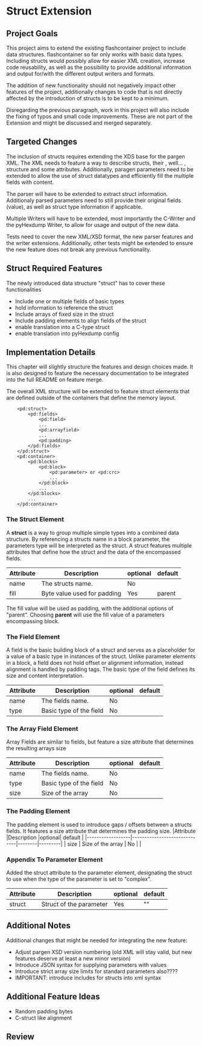 # Struct Extension

## Project Goals

This project aims to extend the existing flashcontainer project to include data structures. flashcontainer so far only works with
basic data types.
Including structs would possibly allow for easier XML creation, increase code reusability, as well as the possibility to provide
additional information and output for/with the different output writers and formats.

The addition of new functionality should not negatively impact other features of the project,
additionally changes to code that is not directly affected by the introduction of structs is to be kept to a minimum.

Disregarding the previous paragraph, work in this project will also include the fixing of typos and small code improvements. These are not part of the Extension and might be
discussed and merged separately. 

## Targeted Changes

The inclusion of structs requires extending the XDS base for the pargen XML.
The XML needs to feature a way to describe structs, their , well... , structure and some attributes.
Additionally, paragen parameters need to be extended to allow the use of struct datatypes and efficiently fill the multiple fields with content.

The parser will have to be extended to extract struct information.
Additionaly parsed parameters need to still provide their original fields (value), as well as struct type information if applicable.

Multiple Writers will have to be extended, most importantly the C-Writer and the pyHexdump Writer, to allow for usage and output of the new data.

Tests need to cover the new XML/XSD format, the new parser features and the writer extensions.
Additionally, other tests might be extended to ensure the new feature does not break any previous functionality.

## Struct Required Features

The newly introduced data structure "struct" has to cover these functionalities

* Include one or multiple fields of basic types
* hold information to reference the struct
* Include arrays of fixed size in the struct
* Include padding elements to align fields of the struct
* enable translation into a C-type struct
* enable translation into pyHexdump config

## Implementation Details

This chapter will slightly structure the features and design choices made. It is also designed to feature the necessary documentation to be integrated into
the full README on feature merge.

The overall XML structure will be extended to feature struct elements that are defined outside of the containers that define the memory layout.

        <pd:struct>
            <pd:fields>
                <pd:field>
                ...
                <pd:arrayfield>
                ...
                <pd:padding>
            </pd:fields>
        </pd:struct>
        <pd:container>
            <pd:blocks>
                <pd:block>
                    <pd:parameter> or <pd:crc>
                    ...
                </pd:block>
                ...
            </pd:blocks>
            ...
        </pd:container>

### The Struct Element

A **struct** is a way to group multiple simple types into a combined data structure. By referencing a structs name in a block parameter,
the parameters type will be interpreted as the struct. A struct features multiple attributes that define how the struct and the data of the encompassed fields.

|Attribute         |Description                   |optional| default |
|------------------|------------------------------|--------|---------|
| name             | The structs name.            |   No   |         |
| fill             | Byte value used for padding  |   Yes  |  parent |


The fill value will be used as padding, with the additional options of "parent".
Choosing **parent** will use the fill value of a parameters encompassing block.

### The Field Element

A field is the basic building block of a struct and serves as a placeholder for a value of a basic type in instances of the struct.
Unlike parameter elements in a block, a field does not hold offset or alignment information, instead alignment is handled by padding tags.
The basic type of the field defines its size and content interpretation.

|Attribute         |Description                   |optional| default |
|------------------|------------------------------|--------|---------|
| name             | The fields name.             |   No   |         |
| type             | Basic type of the field      |   No   |         |


### The Array Field Element

Array Fields are similar to fields, but feature a size attribute that determines the resulting arrays size

|Attribute         |Description                   |optional| default |
|------------------|------------------------------|--------|---------|
| name             | The fields name.             |   No   |         |
| type             | Basic type of the field      |   No   |         |
| size             | Size of the array            |   No   |         |

### The Padding Element

The padding element is used to introduce gaps / offsets between a structs fields. It features a size attribute that determines the padding size.
|Attribute         |Description                   |optional| default |
|------------------|------------------------------|--------|---------|
| size             | Size of the array            |   No   |         |


### Appendix To Parameter Element

Added the struct attribute to the parameter element, designating the struct to use when the type of the parameter is set to "complex".

|Attribute         |Description                   |optional| default |
|------------------|------------------------------|--------|---------|
| struct           | Struct of the parameter      |   Yes  |    ""   |

## Additional Notes
Additional changes that might be needed for integrating the new feature:

* Adjust pargen XSD version numbering (old XML will stay valid, but new features deserve at least a new minor version)
* Introduce JSON syntax for supplying parameters with values
* Introduce strict array size limits for standard parameters also????
* IMPORTANT: introduce includes for structs into xml syntax


## Additional Feature Ideas

* Random padding bytes
* C-struct like alignment


## Review


